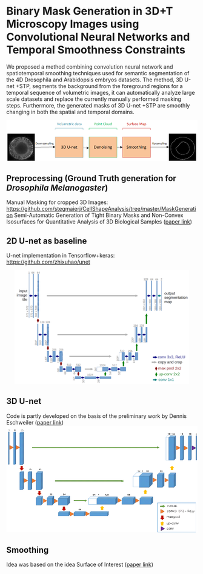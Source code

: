 # Binary Mask Generation in 3D+T Microscopy Images using Convolutional Neural Networks and Temporal Smoothness Constraints

We proposed a method combining convolution neural network and spatiotemporal smoothing techniques used for semantic segmentation of the 4D Drosophila and Arabidopsis embryos datasets. The method, 3D U-net +STP, segments the background from the foreground regions for a temporal sequence of volumetric images, it can automatically analyze large scale datasets and replace the currently manually performed masking steps. Furthermore, the generated masks of 3D U-net +STP are smoothly changing in both the spatial and temporal domains.

![3D U-net + STP (spatiotemporal postprocessing)](https://github.com/yingc123/MasterThesis/blob/master/3dunet_smoothing.png)


## Preprocessing (Ground Truth generation for *Drosophila Melanogaster*)
Manual Masking for cropped 3D Images: https://github.com/stegmaierj/CellShapeAnalysis/tree/master/MaskGeneration
Semi-Automatic Generation of Tight Binary Masks and Non-Convex Isosurfaces for Quantitative Analysis of 3D Biological Samples ([paper link](https://arxiv.org/abs/2001.11469))

## 2D U-net as baseline
U-net implementation in Tensorflow+keras: https://github.com/zhixuhao/unet
<!---![U-net](https://github.com/yingc123/MasterThesis/blob/master/2D/u-net-architecture.png)
<img src="https://github.com/yingc123/MasterThesis/blob/master/2D/u-net-architecture.png" width="400"> --->

<p align="center">
  <img width="460" height="300" src="https://github.com/yingc123/MasterThesis/blob/master/2D/u-net-architecture.png">
</p>

## 3D U-net
Code is partly developed on the basis of the preliminary work by Dennis Eschweiler ([paper link](https://ieeexplore.ieee.org/document/8759242))
![3D U-net](https://github.com/yingc123/MasterThesis/blob/master/3D/3dunet.png)

## Smoothing
Idea was based on the idea Surface of Interest ([paper link](https://www.nature.com/articles/nmeth.3648/))
